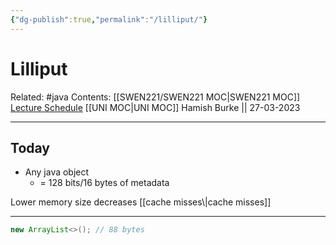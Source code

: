 ```yaml
---
{"dg-publish":true,"permalink":"/lilliput/"}
---
```



# Lilliput

Related: #java 
Contents: [[SWEN221/SWEN221 MOC\|SWEN221 MOC]]
[Lecture Schedule](https://ecs.wgtn.ac.nz/Courses/SWEN221_2023T1/LectureSchedule)
[[UNI MOC\|UNI MOC]]
Hamish Burke || 27-03-2023
***

## Today

- Any java object
	- = 128 bits/16 bytes of metadata


<p align="center">

</p>
Lower memory size decreases [[cache misses\|cache misses]]


***

```java
new ArrayList<>(); // 88 bytes
```